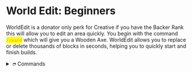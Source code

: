 # World Edit: Beginners

WorldEdit is a donator only perk for Creative if you have the Backer Rank this will allow you to edit an area quickly. You begin with the command <mark style="color:orange;">`//wand`</mark> which will give you a Wooden Axe. WorldEdit allows you to replace or delete thousands of blocks in seconds, helping you to quickly start and finish builds.&#x20;

<details>

<summary><em>➮</em> Commands</summary>

//pos1 - Set your first position to where you are standing \
//pos2 - Set your second position to where you are standing \
//set - Set the entire region to one or more block(s) \
//walls - Create a walls around the region \
//cut - Removes the region and saves it to your clipboard \
//copy - Saves an Item to your clipboard \
//paste - Pastes your clipboard \
//expand \[Number] \[Up/down/south/east/south/west/vert] - Expands the region in the direction \
//undo - Undo your previous worldedit \
//replace \[FromID] \[ToID] - Replaces a certain block in a region \
//rotate \[Angle] - Rotates a the selection \
//flip \[right/left/upsidedown] - Flips the selection \
//brush \[type] \[ID] \[1-5] - Paints using your choice of pattern \
//sel \[type] - Change your tool (This allows you to create Spheres and such) \
//stack \[amount] - Stacks your selection in the direction you're facing \
//wand - Recieve the wand tool \
//desel - Unselect your current selection

</details>

